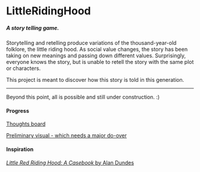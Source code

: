 # LittleRidingHood

##### A story telling game.

Storytelling and retelling produce variations of the thousand-year-old folklore, the little riding hood. As social value changes, the story has been taking on new meanings and passing down different values. Surprisingly, everyone knows the story, but is unable to retell the story with the same plot or characters. 

This project is meant to discover how this story is told in this generation.

---
Beyond this point, all is possible and still under construction. :)

#### Progress

[Thoughts board](https://github.com/beibeilu/LittleRidingHood/projects/1)

[Preliminary visual - which needs a major do-over](https://www.behance.net/gallery/35891163/Riding-Hood)

#### Inspiration

[*Little Red Riding Hood: A Casebook* by Alan Dundes](https://www.goodreads.com/book/show/723881.Little_Red_Riding_Hood)
